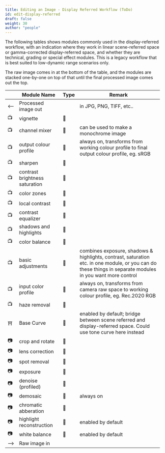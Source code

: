```yaml
---
title: Editing an Image - Display Referred Workflow (ToDo)
id: edit-display-referred
draft: false
weight: 30
author: "people"
---
```


The following tables shows modules commonly used in the display-referred workflow, with an indication where they work in linear scene-referred space or gamma-corrected display-referred space, and whether they are technical, grading or special effect modules. This is a legacy workflow that is best suited to low-dynamic range scenarios only.

The raw image comes in at the bottom of the table, and the modules are stacked one-by-one on top of that until the final processed image comes out the top.

|    | Module Name | Type | Remark |
| ---| ----------- | ---- | ------ |
|<--|Processed image out   ||in JPG, PNG, TIFF, etc..|
|:tv:|vignette           |:fairy:||
|:tv:|channel mixer|:art:|can be used to make a monochrome image|
|:tv:|output colour profile|:microscope:|always on, transforms from working colour profile to final output colour profile, eg. sRGB|
|:tv:|sharpen                       |:fairy:||
|:tv:|contrast brightness saturation|:fairy:||
|:tv:|color zones                   |:art:||
|:tv:|local contrast                |:fairy:||
|:tv:|contrast equalizer            |:art:||
|:tv:|shadows and highlights        |:art:||
|:tv:|color balance                 |:art:||
|:tv:|basic adjustments             |:art:|combines exposure, shadows & highlights, contrast, saturation etc. in one module, or you can do these things in separate modules in you want more control|
|:tv:|input color profile|:microscope:|always on, transforms from camera raw space to working colour profile, eg. Rec.2020 RGB|
|:tv:|haze removal       |:microscope:||
|:shinto_shrine: |Base Curve |:microscope:|enabled by default; bridge between scene referred and display-referred space. Could use tone curve here instead|
|:camera:|crop and rotate    |:microscope:||
|:camera:|lens correction    |:microscope:||
|:camera:|spot removal       |:fairy:||
|:camera:|exposure           |:microscope:||
|:camera:|denoise (profiled) |:microscope:||
|:camera:|demosaic           |:microscope:|always on|
|:camera:|chromatic abberation|:microscope:||
|:camera:|highlight reconstruction|:microscope:|enabled by default|
|:camera:|white balance      |:art:|enabled by default|
|-->|Raw image in|||

